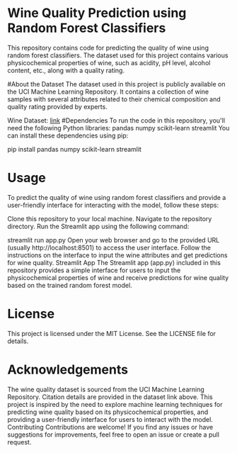 # Wine Quality Prediction using Random Forest Classifiers
This repository contains code for predicting the quality of wine using random forest classifiers. The dataset used for this project contains various physicochemical properties of wine, such as acidity, pH level, alcohol content, etc., along with a quality rating.

#About the Dataset
The dataset used in this project is publicly available on the UCI Machine Learning Repository. It contains a collection of wine samples with several attributes related to their chemical composition and quality rating provided by experts.

Wine Dataset: [link](https://www.kaggle.com/datasets/yasserh/wine-quality-dataset)
#Dependencies
To run the code in this repository, you'll need the following Python libraries:
pandas
numpy
scikit-learn
streamlit
You can install these dependencies using pip:

 pip install pandas numpy scikit-learn streamlit
# Usage
To predict the quality of wine using random forest classifiers and provide a user-friendly interface for interacting with the model, follow these steps:

Clone this repository to your local machine.
Navigate to the repository directory.
Run the Streamlit app using the following command:

  streamlit run app.py
Open your web browser and go to the provided URL (usually http://localhost:8501) to access the user interface.
Follow the instructions on the interface to input the wine attributes and get predictions for wine quality.
 Streamlit App
The Streamlit app (app.py) included in this repository provides a simple interface for users to input the physicochemical properties of wine and receive predictions for wine quality based on the trained random forest model.

# License
This project is licensed under the MIT License. See the LICENSE file for details.

# Acknowledgements
The wine quality dataset is sourced from the UCI Machine Learning Repository. Citation details are provided in the dataset link above.
This project is inspired by the need to explore machine learning techniques for predicting wine quality based on its physicochemical properties, and providing a user-friendly interface for users to interact with the model.
Contributing
Contributions are welcome! If you find any issues or have suggestions for improvements, feel free to open an issue or create a pull request.
